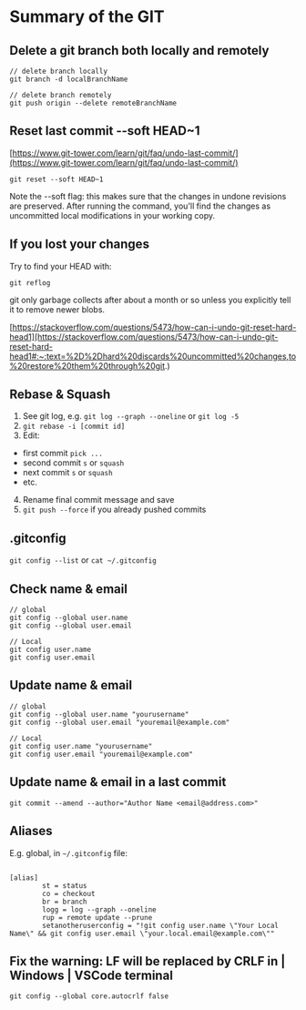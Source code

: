 # Summary of the GIT

## Delete a git branch both locally and remotely

```
// delete branch locally
git branch -d localBranchName

// delete branch remotely
git push origin --delete remoteBranchName
```

## Reset last commit --soft HEAD~1

[https://www.git-tower.com/learn/git/faq/undo-last-commit/](https://www.git-tower.com/learn/git/faq/undo-last-commit/)

```
git reset --soft HEAD~1
```

Note the --soft flag: this makes sure that the changes in undone revisions are preserved. After running the command, you'll find the changes as uncommitted local modifications in your working copy.

## If you lost your changes


Try to find your HEAD with:
```
git reflog
```
git only garbage collects after about a month or so unless you explicitly tell it to remove newer blobs.

[https://stackoverflow.com/questions/5473/how-can-i-undo-git-reset-hard-head1](https://stackoverflow.com/questions/5473/how-can-i-undo-git-reset-hard-head1#:~:text=%2D%2Dhard%20discards%20uncommitted%20changes,to%20restore%20them%20through%20git.)

## Rebase & Squash

1. See git log, e.g. ```git log --graph --oneline``` or ```git log -5``` 
2. ``` git rebase -i [commit id] ```
3. Edit: 
- first commit ```pick ...```
- second commit ```s``` or ```squash```
- next commit ```s``` or ```squash```
- etc.
4. Rename final commit message and save
5. ```git push --force``` if you already pushed commits

## .gitconfig
```git config --list``` or ```cat ~/.gitconfig```

## Check name & email 
```
// global
git config --global user.name 
git config --global user.email

// Local
git config user.name
git config user.email
```

## Update name & email

```
// global
git config --global user.name "yourusername"
git config --global user.email "youremail@example.com"

// Local
git config user.name "yourusername"
git config user.email "youremail@example.com"
```

## Update name & email in a last commit

```
git commit --amend --author="Author Name <email@address.com>"
```

## Aliases

E.g. global, in ```~/.gitconfig``` file:
```

[alias]
        st = status
        co = checkout
        br = branch
        logg = log --graph --oneline
        rup = remote update --prune
        setanotheruserconfig = "!git config user.name \"Your Local Name\" && git config user.email \"your.local.email@example.com\""
```

## Fix the warning: LF will be replaced by CRLF in <filename> | Windows | VSCode terminal
```
git config --global core.autocrlf false
```
